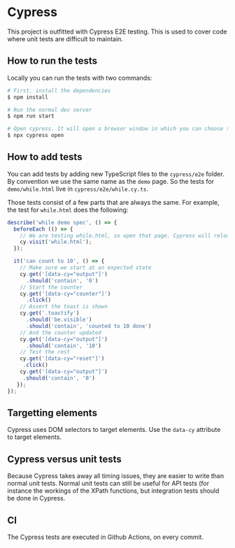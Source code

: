 # Cypress

This project is outfitted with Cypress E2E testing. This is used to cover code where unit tests are difficult to maintain.

## How to run the tests

Locally you can run the tests with two commands:

```sh
# First, install the dependencies
$ npm install

# Run the normal dev server
$ npm run start

# Open cypress. It will open a browser window in which you can choose to run integration tests
$ npx cypress open
```

## How to add tests

You can add tests by adding new TypeScript files to the `cypress/e2e` folder. By convention we use
the same name as the `demo` page. So the tests for `demo/while.html` live in
`cypress/e2e/while.cy.ts`.

Those tests consist of a few parts that are always the same. For example, the test for `while.html`
does the following:

```typescript
describe('while demo spec', () => {
  beforeEach (() => {
    // We are testing while.html, so open that page. Cypress will reload this every test
    cy.visit('while.html');
  });

  it('can count to 10', () => {
    // Make sure we start at an expected state
	cy.get('[data-cy="output"]')
	  .should('contain', '0')
	// Start the counter
	cy.get('[data-cy="counter"]')
	  .click()
	// Assert the toast is shown
	cy.get('.toastify')
	  .should('be.visible')
      .should('contain', 'counted to 10 done')
	// And the counter updated
	cy.get('[data-cy="output"]')
	  .should('contain', '10')
	// Test the rest
	cy.get('[data-cy="reset"]')
     .click()
    cy.get('[data-cy="output"]')
     .should('contain', '0')
   });
});
```

## Targetting elements
Cypress uses DOM selectors to target elements. Use the `data-cy` attribute to target elements.

## Cypress versus unit tests

Because Cypress takes away all timing issues, they are easier to write than normal unit
tests. Normal unit tests can still be useful for API tests (for instance the workings of the XPath
functions, but integration tests should be done in Cypress.

## CI

The Cypress tests are executed in Github Actions, on every commit.
